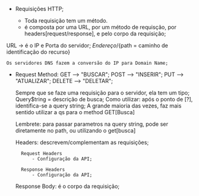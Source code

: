 * Requisições HTTP;

    - Toda requisição tem um método.
    - é composta por uma URL, por um método de requisção, por headers[request/response], e pelo corpo da requisição;

URL -> é o IP e Porta do servidor;
        ${Endereço}/${path = caminho de identificação do recurso}
    
    Os servidores DNS fazem a conversão do IP para Domain Name;
    
* Request Method: GET --> "BUSCAR"; POST --> "INSERIR"; PUT --> "ATUALIZAR"; DELETE --> "DELETAR";

    Sempre que se faze uma requisição para o servidor, ela tem um tipo;
    Query$tring = descrição de busca;
                  Como utilizar: após o ponto de [?], identifica-se a query string;
                  A grande maioria das vezes, faz mais sentido utilizar a qs para o method GET[Busca]

    Lembrete: para passar parametros na query string, pode ser diretamente no path, ou utilizando o get[busca]

    Headers: descrevem/complementam as requisições;

        Request Headers
            - Configuração da API;

        Response Headers
            - Configuração da API;

    Response Body: é o corpo da requisição;
